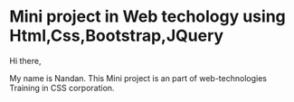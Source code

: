 # Mini project in Web techology using Html,Css,Bootstrap,JQuery

Hi there,

 My name is Nandan.
 This Mini project is an part of web-technologies Training  in CSS corporation.
 

